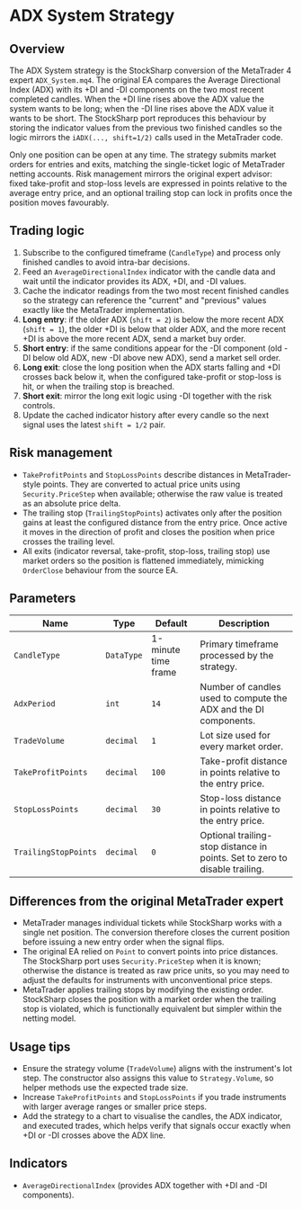 # ADX System Strategy

## Overview
The ADX System strategy is the StockSharp conversion of the MetaTrader 4 expert `ADX_System.mq4`. The original EA compares the
Average Directional Index (ADX) with its +DI and -DI components on the two most recent completed candles. When the +DI line
rises above the ADX value the system wants to be long; when the -DI line rises above the ADX value it wants to be short. The
StockSharp port reproduces this behaviour by storing the indicator values from the previous two finished candles so the logic
mirrors the `iADX(..., shift=1/2)` calls used in the MetaTrader code.

Only one position can be open at any time. The strategy submits market orders for entries and exits, matching the single-ticket
logic of MetaTrader netting accounts. Risk management mirrors the original expert advisor: fixed take-profit and stop-loss
levels are expressed in points relative to the average entry price, and an optional trailing stop can lock in profits once the
position moves favourably.

## Trading logic
1. Subscribe to the configured timeframe (`CandleType`) and process only finished candles to avoid intra-bar decisions.
2. Feed an `AverageDirectionalIndex` indicator with the candle data and wait until the indicator provides its ADX, +DI, and -DI
   values.
3. Cache the indicator readings from the two most recent finished candles so the strategy can reference the "current" and
   "previous" values exactly like the MetaTrader implementation.
4. **Long entry**: if the older ADX (`shift = 2`) is below the more recent ADX (`shift = 1`), the older +DI is below that older
   ADX, and the more recent +DI is above the more recent ADX, send a market buy order.
5. **Short entry**: if the same conditions appear for the -DI component (old -DI below old ADX, new -DI above new ADX), send a
   market sell order.
6. **Long exit**: close the long position when the ADX starts falling and +DI crosses back below it, when the configured
   take-profit or stop-loss is hit, or when the trailing stop is breached.
7. **Short exit**: mirror the long exit logic using -DI together with the risk controls.
8. Update the cached indicator history after every candle so the next signal uses the latest `shift = 1/2` pair.

## Risk management
- `TakeProfitPoints` and `StopLossPoints` describe distances in MetaTrader-style points. They are converted to actual price units
  using `Security.PriceStep` when available; otherwise the raw value is treated as an absolute price delta.
- The trailing stop (`TrailingStopPoints`) activates only after the position gains at least the configured distance from the
  entry price. Once active it moves in the direction of profit and closes the position when price crosses the trailing level.
- All exits (indicator reversal, take-profit, stop-loss, trailing stop) use market orders so the position is flattened
  immediately, mimicking `OrderClose` behaviour from the source EA.

## Parameters
| Name | Type | Default | Description |
| --- | --- | --- | --- |
| `CandleType` | `DataType` | 1-minute time frame | Primary timeframe processed by the strategy. |
| `AdxPeriod` | `int` | `14` | Number of candles used to compute the ADX and the DI components. |
| `TradeVolume` | `decimal` | `1` | Lot size used for every market order. |
| `TakeProfitPoints` | `decimal` | `100` | Take-profit distance in points relative to the entry price. |
| `StopLossPoints` | `decimal` | `30` | Stop-loss distance in points relative to the entry price. |
| `TrailingStopPoints` | `decimal` | `0` | Optional trailing-stop distance in points. Set to zero to disable trailing. |

## Differences from the original MetaTrader expert
- MetaTrader manages individual tickets while StockSharp works with a single net position. The conversion therefore closes the
  current position before issuing a new entry order when the signal flips.
- The original EA relied on `Point` to convert points into price distances. The StockSharp port uses `Security.PriceStep` when it
  is known; otherwise the distance is treated as raw price units, so you may need to adjust the defaults for instruments with
  unconventional price steps.
- MetaTrader applies trailing stops by modifying the existing order. StockSharp closes the position with a market order when the
  trailing stop is violated, which is functionally equivalent but simpler within the netting model.

## Usage tips
- Ensure the strategy volume (`TradeVolume`) aligns with the instrument's lot step. The constructor also assigns this value to
  `Strategy.Volume`, so helper methods use the expected trade size.
- Increase `TakeProfitPoints` and `StopLossPoints` if you trade instruments with larger average ranges or smaller price steps.
- Add the strategy to a chart to visualise the candles, the ADX indicator, and executed trades, which helps verify that signals
  occur exactly when +DI or -DI crosses above the ADX line.

## Indicators
- `AverageDirectionalIndex` (provides ADX together with +DI and -DI components).
